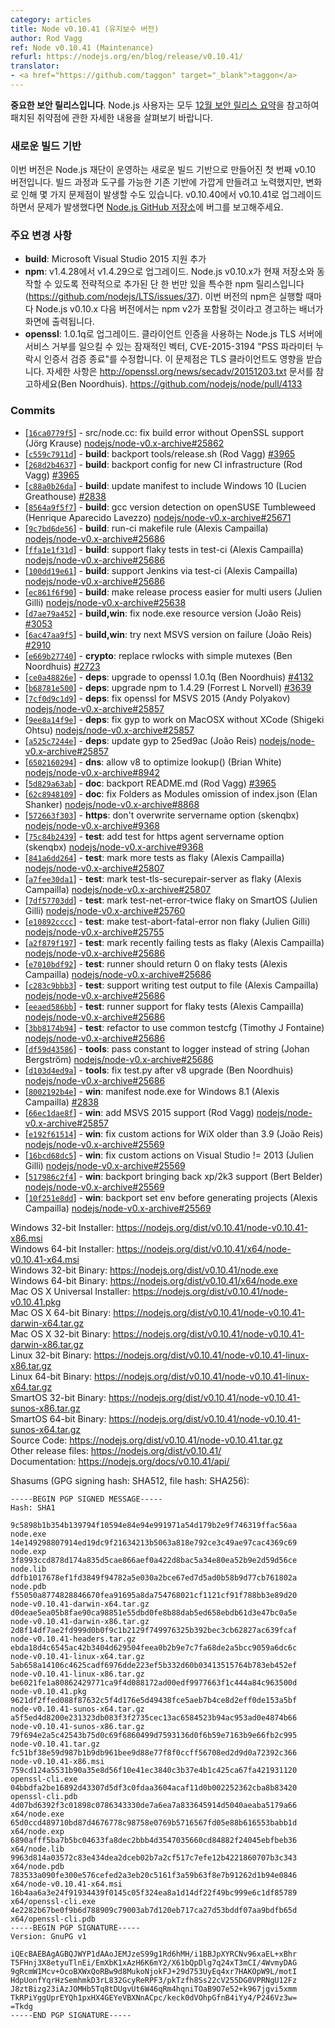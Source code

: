 ```yaml
---
category: articles
title: Node v0.10.41 (유지보수 버전)
author: Rod Vagg
ref: Node v0.10.41 (Maintenance)
refurl: https://nodejs.org/en/blog/release/v0.10.41/
translator:
- <a href="https://github.com/taggon" target="_blank">taggon</a>
---
```


<!--
**This is an important security release**. All Node.js users should consult our [December Security Release Summary](/en/blog/vulnerability/december-2015-security-releases/) for details on patched vulnerabilities.
-->
**중요한 보안 릴리스입니다**.
Node.js 사용자는 모두 [12월 보안 릴리스 요약](https://nodejs.github.io/nodejs-ko/articles/2015/12/04/vulnerability-december-2015-security-releases/)을 참고하여 패치된 취약점에 관한 자세한 내용을 살펴보기 바랍니다.

<!--
### New build infrastructure

This is the first v0.10 release made with the new build infrastructure operated by the Node.js Foundation. Even though we have done our best to ensure that the build processes and tools are as close as possible to the previous infrastructure, it is possible that some unexpected issues arise from the changes. Please file bug reports on the [Node.js GitHub repository](https://github.com/nodejs/node) if you have trouble upgrading from v0.10.40 to v0.10.41.
-->

### 새로운 빌드 기반

이번 버전은 Node.js 재단이 운영하는 새로운 빌드 기반으로 만들어진 첫 번째 v0.10 버전입니다.
빌드 과정과 도구를 가능한 기존 기반에 가깝게 만들려고 노력했지만, 변화로 인해 몇 가지 문제점이 발생할 수도 있습니다.
v0.10.40에서 v0.10.41로 업그레이드하면서 문제가 발생했다면 [Node.js GitHub 저장소](https://github.com/nodejs/)에 버그를 보고해주세요.

<!--
### Notable changes

* **build**: Add support for Microsoft Visual Studio 2015
* **npm**: Upgrade to v1.4.29 from v1.4.28. A special one-off release as part of the strategy to get a version of npm into Node.js v0.10.x that works with the current registry (https://github.com/nodejs/LTS/issues/37). This version of npm prints out a banner each time it is run. The banner warns that the next standard release of Node.js v0.10.x will ship with a version of npm v2.
* **openssl**: Upgrade to 1.0.1q, containing fixes CVE-2015-3194 "Certificate verify crash with missing PSS parameter", a potential denial-of-service vector for Node.js TLS servers using client authentication; TLS clients are also impacted. Details are available at <http://openssl.org/news/secadv/20151203.txt>. (Ben Noordhuis) https://github.com/nodejs/node/pull/4133
-->

### 주요 변경 사항

* **build**: Microsoft Visual Studio 2015 지원 추가
* **npm**: v1.4.28에서 v1.4.29으로 업그레이드.
Node.js v0.10.x가 현재 저장소와 동작할 수 있도록 전략적으로 추가된 단 한 번만 있을 특수한 npm 릴리스입니다(https://github.com/nodejs/LTS/issues/37).
이번 버전의 npm은 실행할 때마다 Node.js v0.10.x 다음 버전에서는 npm v2가 포함될 것이라고 경고하는 배너가 화면에 출력됩니다.
* **openssl**: 1.0.1q로 업그레이드.
클라이언트 인증을 사용하는 Node.js TLS 서버에 서비스 거부를 일으킬 수 있는 잠재적인 벡터, CVE-2015-3194 "PSS 파라미터 누락시 인증서 검증 종료"를 수정합니다. 이 문제점은 TLS 클라이언트도 영향을 받습니다.
자세한 사항은 http://openssl.org/news/secadv/20151203.txt 문서를 참고하세요(Ben Noordhuis). https://github.com/nodejs/node/pull/4133

### Commits

* [[`16ca0779f5`](https://github.com/nodejs/node/commit/16ca0779f5)] - src/node.cc: fix build error without OpenSSL support (Jörg Krause) [nodejs/node-v0.x-archive#25862](https://github.com/nodejs/node-v0.x-archive/pull/25862)
* [[`c559c7911d`](https://github.com/nodejs/node/commit/c559c7911d)] - **build**: backport tools/release.sh (Rod Vagg) [#3965](https://github.com/nodejs/node/pull/3965)
* [[`268d2b4637`](https://github.com/nodejs/node/commit/268d2b4637)] - **build**: backport config for new CI infrastructure (Rod Vagg) [#3965](https://github.com/nodejs/node/pull/3965)
* [[`c88a0b26da`](https://github.com/nodejs/node/commit/c88a0b26da)] - **build**: update manifest to include Windows 10 (Lucien Greathouse) [#2838](https://github.com/nodejs/node/pull/2838)
* [[`8564a9f5f7`](https://github.com/nodejs/node/commit/8564a9f5f7)] - **build**: gcc version detection on openSUSE Tumbleweed (Henrique Aparecido Lavezzo) [nodejs/node-v0.x-archive#25671](https://github.com/nodejs/node-v0.x-archive/pull/25671)
* [[`9c7bd6de56`](https://github.com/nodejs/node/commit/9c7bd6de56)] - **build**: run-ci makefile rule (Alexis Campailla) [nodejs/node-v0.x-archive#25686](https://github.com/nodejs/node-v0.x-archive/pull/25686)
* [[`ffa1e1f31d`](https://github.com/nodejs/node/commit/ffa1e1f31d)] - **build**: support flaky tests in test-ci (Alexis Campailla) [nodejs/node-v0.x-archive#25686](https://github.com/nodejs/node-v0.x-archive/pull/25686)
* [[`100dd19e61`](https://github.com/nodejs/node/commit/100dd19e61)] - **build**: support Jenkins via test-ci (Alexis Campailla) [nodejs/node-v0.x-archive#25686](https://github.com/nodejs/node-v0.x-archive/pull/25686)
* [[`ec861f6f90`](https://github.com/nodejs/node/commit/ec861f6f90)] - **build**: make release process easier for multi users (Julien Gilli) [nodejs/node-v0.x-archive#25638](https://github.com/nodejs/node-v0.x-archive/pull/25638)
* [[`d7ae79a452`](https://github.com/nodejs/node/commit/d7ae79a452)] - **build,win**: fix node.exe resource version (João Reis) [#3053](https://github.com/nodejs/node/pull/3053)
* [[`6ac47aa9f5`](https://github.com/nodejs/node/commit/6ac47aa9f5)] - **build,win**: try next MSVS version on failure (João Reis) [#2910](https://github.com/nodejs/node/pull/2910)
* [[`e669b27740`](https://github.com/nodejs/node/commit/e669b27740)] - **crypto**: replace rwlocks with simple mutexes (Ben Noordhuis) [#2723](https://github.com/nodejs/node/pull/2723)
* [[`ce0a48826e`](https://github.com/nodejs/node/commit/ce0a48826e)] - **deps**: upgrade to openssl 1.0.1q (Ben Noordhuis) [#4132](https://github.com/nodejs/node/pull/4132)
* [[`b68781e500`](https://github.com/nodejs/node/commit/b68781e500)] - **deps**: upgrade npm to 1.4.29 (Forrest L Norvell) [#3639](https://github.com/nodejs/node/pull/3639)
* [[`7cf0d9c1d9`](https://github.com/nodejs/node/commit/7cf0d9c1d9)] - **deps**: fix openssl for MSVS 2015 (Andy Polyakov) [nodejs/node-v0.x-archive#25857](https://github.com/nodejs/node-v0.x-archive/pull/25857)
* [[`9ee8a14f9e`](https://github.com/nodejs/node/commit/9ee8a14f9e)] - **deps**: fix gyp to work on MacOSX without XCode (Shigeki Ohtsu) [nodejs/node-v0.x-archive#25857](https://github.com/nodejs/node-v0.x-archive/pull/25857)
* [[`a525c7244e`](https://github.com/nodejs/node/commit/a525c7244e)] - **deps**: update gyp to 25ed9ac (João Reis) [nodejs/node-v0.x-archive#25857](https://github.com/nodejs/node-v0.x-archive/pull/25857)
* [[`6502160294`](https://github.com/nodejs/node/commit/6502160294)] - **dns**: allow v8 to optimize lookup() (Brian White) [nodejs/node-v0.x-archive#8942](https://github.com/nodejs/node-v0.x-archive/pull/8942)
* [[`5d829a63ab`](https://github.com/nodejs/node/commit/5d829a63ab)] - **doc**: backport README.md (Rod Vagg) [#3965](https://github.com/nodejs/node/pull/3965)
* [[`62c8948109`](https://github.com/nodejs/node/commit/62c8948109)] - **doc**: fix Folders as Modules omission of index.json (Elan Shanker) [nodejs/node-v0.x-archive#8868](https://github.com/nodejs/node-v0.x-archive/pull/8868)
* [[`572663f303`](https://github.com/nodejs/node/commit/572663f303)] - **https**: don't overwrite servername option (skenqbx) [nodejs/node-v0.x-archive#9368](https://github.com/nodejs/node-v0.x-archive/pull/9368)
* [[`75c84b2439`](https://github.com/nodejs/node/commit/75c84b2439)] - **test**: add test for https agent servername option (skenqbx) [nodejs/node-v0.x-archive#9368](https://github.com/nodejs/node-v0.x-archive/pull/9368)
* [[`841a6dd264`](https://github.com/nodejs/node/commit/841a6dd264)] - **test**: mark more tests as flaky (Alexis Campailla) [nodejs/node-v0.x-archive#25807](https://github.com/nodejs/node-v0.x-archive/pull/25807)
* [[`a7fee30da1`](https://github.com/nodejs/node/commit/a7fee30da1)] - **test**: mark test-tls-securepair-server as flaky (Alexis Campailla) [nodejs/node-v0.x-archive#25807](https://github.com/nodejs/node-v0.x-archive/pull/25807)
* [[`7df57703dd`](https://github.com/nodejs/node/commit/7df57703dd)] - **test**: mark test-net-error-twice flaky on SmartOS (Julien Gilli) [nodejs/node-v0.x-archive#25760](https://github.com/nodejs/node-v0.x-archive/pull/25760)
* [[`e10892cccc`](https://github.com/nodejs/node/commit/e10892cccc)] - **test**: make test-abort-fatal-error non flaky (Julien Gilli) [nodejs/node-v0.x-archive#25755](https://github.com/nodejs/node-v0.x-archive/pull/25755)
* [[`a2f879f197`](https://github.com/nodejs/node/commit/a2f879f197)] - **test**: mark recently failing tests as flaky (Alexis Campailla) [nodejs/node-v0.x-archive#25686](https://github.com/nodejs/node-v0.x-archive/pull/25686)
* [[`e7010bdf92`](https://github.com/nodejs/node/commit/e7010bdf92)] - **test**: runner should return 0 on flaky tests (Alexis Campailla) [nodejs/node-v0.x-archive#25686](https://github.com/nodejs/node-v0.x-archive/pull/25686)
* [[`c283c9bbb3`](https://github.com/nodejs/node/commit/c283c9bbb3)] - **test**: support writing test output to file (Alexis Campailla) [nodejs/node-v0.x-archive#25686](https://github.com/nodejs/node-v0.x-archive/pull/25686)
* [[`eeaed586bb`](https://github.com/nodejs/node/commit/eeaed586bb)] - **test**: runner support for flaky tests (Alexis Campailla) [nodejs/node-v0.x-archive#25686](https://github.com/nodejs/node-v0.x-archive/pull/25686)
* [[`3bb8174b94`](https://github.com/nodejs/node/commit/3bb8174b94)] - **test**: refactor to use common testcfg (Timothy J Fontaine) [nodejs/node-v0.x-archive#25686](https://github.com/nodejs/node-v0.x-archive/pull/25686)
* [[`df59d43586`](https://github.com/nodejs/node/commit/df59d43586)] - **tools**: pass constant to logger instead of string (Johan Bergström) [nodejs/node-v0.x-archive#25686](https://github.com/nodejs/node-v0.x-archive/pull/25686)
* [[`d103d4ed9a`](https://github.com/nodejs/node/commit/d103d4ed9a)] - **tools**: fix test.py after v8 upgrade (Ben Noordhuis) [nodejs/node-v0.x-archive#25686](https://github.com/nodejs/node-v0.x-archive/pull/25686)
* [[`8002192b4e`](https://github.com/nodejs/node/commit/8002192b4e)] - **win**: manifest node.exe for Windows 8.1 (Alexis Campailla) [#2838](https://github.com/nodejs/node/pull/2838)
* [[`66ec1dae8f`](https://github.com/nodejs/node/commit/66ec1dae8f)] - **win**: add MSVS 2015 support (Rod Vagg) [nodejs/node-v0.x-archive#25857](https://github.com/nodejs/node-v0.x-archive/pull/25857)
* [[`e192f61514`](https://github.com/nodejs/node/commit/e192f61514)] - **win**: fix custom actions for WiX older than 3.9 (João Reis) [nodejs/node-v0.x-archive#25569](https://github.com/nodejs/node-v0.x-archive/pull/25569)
* [[`16bcd68dc5`](https://github.com/nodejs/node/commit/16bcd68dc5)] - **win**: fix custom actions on Visual Studio != 2013 (Julien Gilli) [nodejs/node-v0.x-archive#25569](https://github.com/nodejs/node-v0.x-archive/pull/25569)
* [[`517986c2f4`](https://github.com/nodejs/node/commit/517986c2f4)] - **win**: backport bringing back xp/2k3 support (Bert Belder) [nodejs/node-v0.x-archive#25569](https://github.com/nodejs/node-v0.x-archive/pull/25569)
* [[`10f251e8dd`](https://github.com/nodejs/node/commit/10f251e8dd)] - **win**: backport set env before generating projects (Alexis Campailla) [nodejs/node-v0.x-archive#25569](https://github.com/nodejs/node-v0.x-archive/pull/25569)

Windows 32-bit Installer: https://nodejs.org/dist/v0.10.41/node-v0.10.41-x86.msi<br>
Windows 64-bit Installer: https://nodejs.org/dist/v0.10.41/x64/node-v0.10.41-x64.msi<br>
Windows 32-bit Binary: https://nodejs.org/dist/v0.10.41/node.exe<br>
Windows 64-bit Binary: https://nodejs.org/dist/v0.10.41/x64/node.exe<br>
Mac OS X Universal Installer: https://nodejs.org/dist/v0.10.41/node-v0.10.41.pkg<br>
Mac OS X 64-bit Binary: https://nodejs.org/dist/v0.10.41/node-v0.10.41-darwin-x64.tar.gz<br>
Mac OS X 32-bit Binary: https://nodejs.org/dist/v0.10.41/node-v0.10.41-darwin-x86.tar.gz<br>
Linux 32-bit Binary: https://nodejs.org/dist/v0.10.41/node-v0.10.41-linux-x86.tar.gz<br>
Linux 64-bit Binary: https://nodejs.org/dist/v0.10.41/node-v0.10.41-linux-x64.tar.gz<br>
SmartOS 32-bit Binary: https://nodejs.org/dist/v0.10.41/node-v0.10.41-sunos-x86.tar.gz<br>
SmartOS 64-bit Binary: https://nodejs.org/dist/v0.10.41/node-v0.10.41-sunos-x64.tar.gz<br>
Source Code: https://nodejs.org/dist/v0.10.41/node-v0.10.41.tar.gz<br>
Other release files: https://nodejs.org/dist/v0.10.41/<br>
Documentation: https://nodejs.org/docs/v0.10.41/api/

Shasums (GPG signing hash: SHA512, file hash: SHA256):

```
-----BEGIN PGP SIGNED MESSAGE-----
Hash: SHA1

9c5898b1b354b139794f10594e84e94e991971a54d179b2e9f746319ffac56aa  node.exe
14e149298807914ed19dc9f21634213b5063a818e792ce3c49ae97cac4369c69  node.exp
3f8993ccd878d174a835d5cae866aef0a422d8bac5a34e80ea52b9e2d59d56ce  node.lib
ddfb1017678ef1fd3849f94782a5e030a2bce67ed7d5ad0b58b9d77cb761802a  node.pdb
f55050a8774828846670fea91695a8da754768021cf1121cf91f788bb3e89d20  node-v0.10.41-darwin-x64.tar.gz
d0deae5ea05b8fae90ca98851e55dbd0fe8b88dab5ed658ebdb61d3e47bc0a5e  node-v0.10.41-darwin-x86.tar.gz
2d8f14df7ae2fd999d0b0f9c1b2129f749976325b392bec3cb62827ac639fcaf  node-v0.10.41-headers.tar.gz
ebda18d4c6545ac42b3404d629504feea0b2b9e7c7fa68de2a5bcc9059a6dc6c  node-v0.10.41-linux-x64.tar.gz
5ab658a14106c4625cadf6976dde223ef5b332d60b03413515764b783eb452ef  node-v0.10.41-linux-x86.tar.gz
be6021fe1a80862429771ca9f4d088172ad00edf9977663f1c444a84c963500d  node-v0.10.41.pkg
9621df2ffed088f87632c5f4d176e5d49438fce5aeb7b4ce8d2eff0de153a5bf  node-v0.10.41-sunos-x64.tar.gz
a5f5ed4d8200e231323db083f3f2735cec13ac6584523b94ac953ad0e4874b66  node-v0.10.41-sunos-x86.tar.gz
79f694e2a5c42543b75d0c69f6860499d7593136d0f6b59e7163b9e66fb2c995  node-v0.10.41.tar.gz
fc51bf38e59d987b1b9db961bee9d88e77f8f0ccff56708ed2d9d0a72392c366  node-v0.10.41-x86.msi
759cd124a5531b90a35e8d56f10e41ec3840c3b37e4b1c425ca67fa421931120  openssl-cli.exe
04bbdfa2be16892d43307d5df3c0fdaa3604acaf11d0b002252362cba8b83420  openssl-cli.pdb
4d07bd6392f3c01898c0786343330de7a6ea7a833645914d5040aeaba5179a66  x64/node.exe
65d0ccd489710bd87d4676778c98758e0769b5716567fd05e88b616553babb1d  x64/node.exp
6890afff5ba7b5bc04633fa8dec2bbb4d3547035660cd84882f24045ebfbeb36  x64/node.lib
9963d814a03572c83e434dea2dceb02b7a2cf517c7efe12b4221860707b3c343  x64/node.pdb
783533a090fe300e576cefed2a3eb20c5161f3a59b63f8e7b91262d1b94e0846  x64/node-v0.10.41-x64.msi
16b4aa6a3e24f91934439f0145c05f324ea8a1d14df22f49bc999e6c1df85789  x64/openssl-cli.exe
4e2282b67be0f9b6d788909c79003ab7d120eb717ca27d53bddf07aa9bdfb65d  x64/openssl-cli.pdb
-----BEGIN PGP SIGNATURE-----
Version: GnuPG v1

iQEcBAEBAgAGBQJWYP1dAAoJEMJzeS99g1Rd6hMH/i1BBJpXYRCNv96xaEL+xBhr
T5FHnj3X8etyuTlnEi/EmXbK1xAzH6K6mY2/X61bQpDlg7q24xT3mCI/4WvmyDAG
9gRcmW1Mcv+OcoBXWxQoRBw9d8MukoNjokFJ+29d753UyEq4xr7HAKOpW9L/motI
HdpUonfYqrHzSemhmkD3rL832GcyReRPF3/pkTzfh8Ss22cV255DG0VPRNgU12Fz
J8ztBizg23iAzJOMHb5Tq8tDUgvUt6W46qRm4hqniTOaB9O7e52+k967jgvi5xmm
TkRPiYggUprEYQh1pxHX4GEYeVBXNnACpc/keck0dVOhpGfnB4iYy4/P246Vz3w=
=Tkdg
-----END PGP SIGNATURE-----
```
